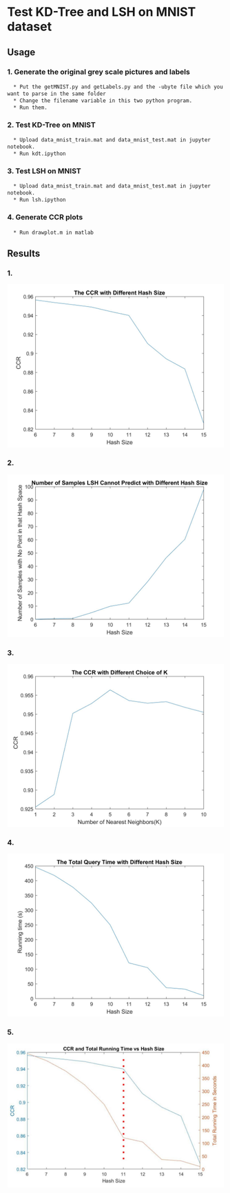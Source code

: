 # Test KD-Tree and LSH on MNIST dataset

## Usage
   ### 1. Generate the original grey scale pictures and labels
      * Put the getMNIST.py and getLabels.py and the -ubyte file which you want to parse in the same folder
      * Change the filename variable in this two python program.
      * Run them.
   ### 2. Test KD-Tree on MNIST
      * Upload data_mnist_train.mat and data_mnist_test.mat in jupyter notebook.
      * Run kdt.ipython
   ### 3. Test LSH on MNIST 
      * Upload data_mnist_train.mat and data_mnist_test.mat in jupyter notebook.
      * Run lsh.ipython
   ### 4. Generate CCR plots
      * Run drawplot.m in matlab
## Results
   ### 1.
   ![alt text](https://github.com/a1xndr/ec504-project/blob/master/test/result/1.jpg)
   ### 2.
   ![alt text](https://github.com/a1xndr/ec504-project/blob/master/test/result/2.jpg)
   ### 3.
   ![alt text](https://github.com/a1xndr/ec504-project/blob/master/test/result/3.jpg)
   ### 4.
   ![alt text](https://github.com/a1xndr/ec504-project/blob/master/test/result/4.jpg)
   ### 5.
   ![alt text](https://github.com/a1xndr/ec504-project/blob/master/test/result/5.jpg)
